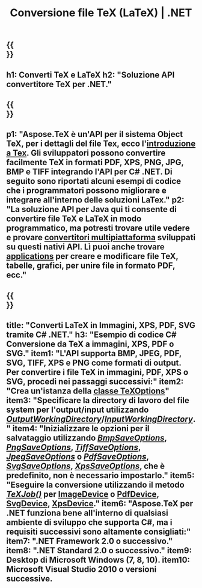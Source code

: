 ﻿---
translation: true
template: /_templates/_conversion-net.md
title: Conversione file TeX (LaTeX) | .NET
url: /net/conversion/
description: Funzionalità di conversione TeX e LaTeX. Converti file TeX/LaTeX in PDF, SVG, XPS e formati immagine inclusi PNG, JPEG, TIFF e BMP utilizzando questa soluzione API .NET.
keywords: tex conversion api c#, tex converter c# integra
family: tex
platformtag: net
feature: conversion
---

{{<section banner>}}
---
h1: Converti TeX e LaTeX
h2: "Soluzione API convertitore TeX per .NET."
---

{{<section overview>}}
---
p1: "Aspose.TeX è un'API per il sistema Object TeX, per i dettagli del file Tex, ecco l'[introduzione a Tex](https://docs.aspose.com/tex/cpp/what-is-tex/). Gli sviluppatori possono convertire facilmente TeX in formati PDF, XPS, PNG, JPG, BMP e TIFF integrando l'API per C# .NET. Di seguito sono riportati alcuni esempi di codice che i programmatori possono migliorare e integrare all'interno delle soluzioni LaTex."
p2: "La soluzione API per Java qui ti consente di convertire file TeX e LaTeX in modo programmatico, ma potresti trovare utile vedere e provare [convertitori multipiattaforma](https://products.aspose.app/tex/conversion) sviluppati su questi nativi API. Lì puoi anche trovare [applications](https://products.aspose.app/tex/applications) per creare e modificare file TeX, tabelle, grafici, per unire file in formato PDF, ecc."
---

{{<section feature1>}}
---
title: "Converti LaTeX in Immagini, XPS, PDF, SVG tramite C# .NET."
h3: "Esempio di codice C# Conversione da TeX a immagini, XPS, PDF o SVG."
item1: "L'API supporta BMP, JPEG, PDF, SVG, TIFF, XPS e PNG come formati di output. Per convertire i file TeX in immagini, PDF, XPS o SVG, procedi nei passaggi successivi:"
item2: "Crea un'istanza della [classe TeXOptions](https://reference.aspose.com/tex/net/aspose.tex/texoptions/)"
item3: "Specificare la directory di lavoro del file system per l'output/input utilizzando [*OutputWorkingDirectory*](https://reference.aspose.com/tex/net/aspose.tex/texoptions/outputworkingdirectory/)/[*InputWorkingDirectory*](https://reference.aspose.com/tex/net/aspose.tex/texoptions/inputworkingdirectory/)."
item4: "Inizializzare le opzioni per il salvataggio utilizzando [*BmpSaveOptions*](https://reference.aspose.com/tex/net/aspose.tex.presentation.image/bmpsaveoptions/), [*PngSaveOptions*](https://reference.aspose.com/tex/net/aspose.tex.presentation.image/pngsaveoptions/), [*TiffSaveOptions*](https://reference.aspose.com/tex/net/aspose.tex.presentation.image/tiffsaveoptions/), [*JpegSaveOptions*](https://reference.aspose.com/tex/net/aspose.tex.presentation.image/jpegsaveoptions/) o [*PdfSaveOptions*](https://reference.aspose.com/tex/net/aspose.tex.presentation.pdf/pdfsaveoptions/), [*SvgSaveOptions*](https://reference.aspose.com/tex/net/aspose.tex.presentation.svg/svgsaveoptions/), [*XpsSaveOptions*](https://reference.aspose.com/tex/net/aspose.tex.presentation.xps/xpssaveoptions/), che è predefinito, non è necessario impostarlo."
item5: "Eseguire la conversione utilizzando il metodo [*TeXJob()*](https://reference.aspose.com/tex/net/aspose.tex/texjob/) per [ImageDevice](https://reference.aspose.com/tex/net/aspose.tex.presentation.image/imagedevice/) o [PdfDevice](https://reference.aspose.com/tex/net/aspose.tex.presentation.pdf/pdfdevice/), [SvgDevice](https://reference.aspose.com/tex/net/aspose.tex.presentation.svg/svgdevice/), [XpsDevice](https://reference.aspose.com/tex/net/aspose.tex.presentation.xps/dispositivoxps/)."
item6: "Aspose.TeX per .NET funziona bene all'interno di qualsiasi ambiente di sviluppo che supporta C#, ma i requisiti successivi sono altamente consigliati:"
item7: ".NET Framework 2.0 o successivo."
item8: ".NET Standard 2.0 o successivo."
item9: Desktop di Microsoft Windows (7, 8, 10).
item10: Microsoft Visual Studio 2010 o versioni successive.
---
